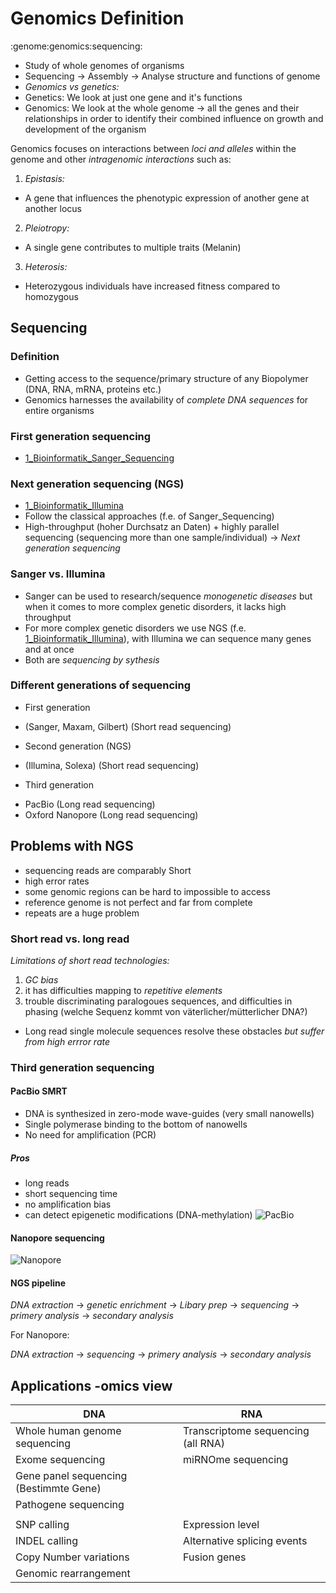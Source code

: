# Genomics Definition
:genome:genomics:sequencing:

- Study of whole genomes of organisms
- Sequencing → Assembly → Analyse structure and functions of genome
- *Genomics vs genetics:* 
- Genetics: We look at just one gene and it's functions
- Genomics: We look at the whole genome → all the genes and their relationships in order to identify 
  their combined influence on growth and development of the organism

Genomics focuses on interactions between *loci and alleles* within the genome and other _intragenomic interactions_ such as:

1. *Epistasis:* 
- A gene that influences the phenotypic expression of another gene at another locus
2. *Pleiotropy:* 
- A single gene contributes to multiple traits (Melanin)
3. *Heterosis:* 
- Heterozygous individuals have increased fitness compared to homozygous

## Sequencing

### Definition
- Getting access to the sequence/primary structure of any Biopolymer (DNA, RNA, mRNA, proteins etc.)
- Genomics harnesses the availability of *complete DNA sequences* for entire organisms

### First generation sequencing
- [1_Bioinformatik_Sanger_Sequencing](1_Bioinformatik_Sanger_Sequencing)

### Next generation sequencing (NGS)
- [1_Bioinformatik_Illumina](1_Bioinformatik_Illumina)
- Follow the classical approaches (f.e. of Sanger_Sequencing)
- High-throughput (hoher Durchsatz an Daten) + highly parallel sequencing (sequencing more than one sample/individual) 
  → *Next generation sequencing*

### Sanger vs. Illumina
- Sanger can be used to research/sequence *monogenetic diseases* but when it comes to more complex genetic disorders,
  it lacks high throughput
- For more complex genetic disorders we use NGS (f.e. [1_Bioinformatik_Illumina](1_Bioinformatik_Illumina)), with Illumina we can sequence many genes and at once
- Both are *sequencing by sythesis*

### Different generations of sequencing
- First generation
* (Sanger, Maxam, Gilbert) (Short read sequencing)
- Second generation (NGS)
* (Illumina, Solexa) (Short read sequencing)
- Third generation
* PacBio (Long read sequencing)
* Oxford Nanopore (Long read sequencing)


## Problems with NGS
- sequencing reads are comparably Short
- high error rates
- some genomic regions can be hard to impossible to access
- reference genome is not perfect and far from complete
- repeats are a huge problem

### Short read vs. long read
*Limitations of short read technologies:*
1. *GC bias*
2. it has difficulties mapping to *repetitive elements*
3. trouble discriminating paralogoues sequences, and difficulties in phasing 
   (welche Sequenz kommt von väterlicher/mütterlicher DNA?)
- Long read single molecule sequences resolve these obstacles *but suffer from high errror rate*

### Third generation sequencing

#### PacBio SMRT
- DNA is synthesized in zero-mode wave-guides (very small nanowells)
- Single polymerase binding to the bottom of nanowells
- No need for amplification (PCR)
 
##### Pros
- long reads
- short sequencing time
- no amplification bias 
- can detect epigenetic modifications (DNA-methylation)
![PacBio](/home/malte/01_Documents/vimwiki/Assets/Bioinformatik/pacBio_1.png|Image)

#### Nanopore sequencing
![Nanopore](/home/malte/01_Documents/vimwiki/Assets/Bioinformatik/nanopore_1.png)

#### NGS pipeline
*DNA extraction* →  *genetic enrichment* →  *Libary prep* → *sequencing* →  *primery analysis* →  *secondary analysis*

For Nanopore:

*DNA extraction*  →  *sequencing* → *primery analysis* → *secondary analysis*


## Applications -omics view
| DNA                                    | RNA                                |
|----------------------------------------|------------------------------------|
| Whole human genome sequencing          | Transcriptome sequencing (all RNA) |
| Exome sequencing                       | miRNOme sequencing                 |
| Gene panel sequencing (Bestimmte Gene) |                                    |
| Pathogene sequencing                   |                                    |
|                                        |                                    |
| SNP calling                            | Expression level                   |
| INDEL calling                          | Alternative splicing events        |
| Copy Number variations                 | Fusion genes                       |
| Genomic rearrangement                  |                                    |
